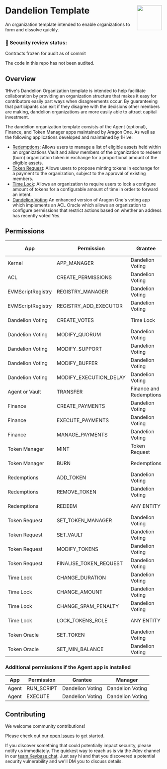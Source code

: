 # Dandelion Template <img align="right" src="https://github.com/1Hive/website/blob/master/website/static/img/bee.png" height="80px" />

An organization template intended to enable organizations to form and dissolve quickly.

### 🚨 Security review status: 

Contracts frozen for audit as of commit 

The code in this repo has not been audited.

## Overview

1Hive's Dandelion Organization template is intended to help facilitate collaboration by providing an organization structure that makes it easy for contributors easily part ways when disagreements occur. By guaranteeing that participants can exit if they disagree with the decisions other members are making, dandelion organizations are more easily able to attract capital investment.

The dandelion organization template consists of the Agent (optional), Finance, and Token Manager apps maintained by Aragon One. As well as the following applications developed and maintained by 1Hive:

- [Redemptions](https://github.com/1Hive/redemptions-app): Allows users to manage a list of eligible assets held within an organizations Vault and allow members of the organization to redeem (burn) organization token in exchange for a proportional amount of the eligible assets.
- [Token Request](https://github.com/1Hive/token-request-app): Allows users to propose minting tokens in exchange for a payment to the organization, subject to the approval of existing members.
- [Time Lock](https://github.com/1Hive/time-lock-app): Allows an organization to require users to lock a configure amount of tokens for a configurable amount of time in order to forward an intent.
- [Dandelion Voting](https://github.com/1Hive/dandelion-voting-app) An enhanced version of Aragon One's voting app which implements an ACL Oracle which allows an organization to configure permissions that restrict actions based on whether an address has recently voted Yes.

## Permissions

| App               | Permission             | Grantee                 | Manager          | ACL Oracle       |
| ----------------- | ---------------------- | ----------------------- | ---------------- | ---------------- |
| Kernel            | APP_MANAGER            | Dandelion Voting        | Dandelion Voting | None             |
| ACL               | CREATE_PERMISSIONS     | Dandelion Voting        | Dandelion Voting | None             |
| EVMScriptRegistry | REGISTRY_MANAGER       | Dandelion Voting        | Dandelion Voting | None             |
| EVMScriptRegistry | REGISTRY_ADD_EXECUTOR  | Dandelion Voting        | Dandelion Voting | None             |
| Dandelion Voting  | CREATE_VOTES           | Time Lock               | Dandelion Voting | None             |
| Dandelion Voting  | MODIFY_QUORUM          | Dandelion Voting        | Dandelion Voting | None             |
| Dandelion Voting  | MODIFY_SUPPORT         | Dandelion Voting        | Dandelion Voting | None             |
| Dandelion Voting  | MODIFY_BUFFER          | Dandelion Voting        | Dandelion Voting | None             |
| Dandelion Voting  | MODIFY_EXECUTION_DELAY | Dandelion Voting        | Dandelion Voting | None             |
| Agent or Vault    | TRANSFER               | Finance and Redemptions | Dandelion Voting | None             |
| Finance           | CREATE_PAYMENTS        | Dandelion Voting        | Dandelion Voting | None             |
| Finance           | EXECUTE_PAYMENTS       | Dandelion Voting        | Dandelion Voting | None             |
| Finance           | MANAGE_PAYMENTS        | Dandelion Voting        | Dandelion Voting | None             |
| Token Manager     | MINT                   | Token Request           | Dandelion Voting | None             |
| Token Manager     | BURN                   | Redemptions             | Dandelion Voting | None             |
| Redemptions       | ADD_TOKEN              | Dandelion Voting        | Dandelion Voting | None             |
| Redemptions       | REMOVE_TOKEN           | Dandelion Voting        | Dandelion Voting | None             |
| Redemptions       | REDEEM                 | ANY ENTITY              | Dandelion Voting | Dandelion Voting |
| Token Request     | SET_TOKEN_MANAGER      | Dandelion Voting        | Dandelion Voting | None             |
| Token Request     | SET_VAULT              | Dandelion Voting        | Dandelion Voting | None             |
| Token Request     | MODIFY_TOKENS          | Dandelion Voting        | Dandelion Voting | None             |
| Token Request     | FINALISE_TOKEN_REQUEST | Dandelion Voting        | Dandelion Voting | None             |
| Time Lock         | CHANGE_DURATION        | Dandelion Voting        | Dandelion Voting | None             |
| Time Lock         | CHANGE_AMOUNT          | Dandelion Voting        | Dandelion Voting | None             |
| Time Lock         | CHANGE_SPAM_PENALTY    | Dandelion Voting        | Dandelion Voting | None             |
| Time Lock         | LOCK_TOKENS_ROLE       | ANY ENTITY              | Dandelion Voting | Token Oracle     |
| Token Oracle      | SET_TOKEN              | Dandelion Voting        | Dandelion Voting | None             |
| Token Oracle      | SET_MIN_BALANCE        | Dandelion Voting        | Dandelion Voting | None             |

### Additional permissions if the Agent app is installed

| App   | Permission | Grantee          | Manager          |
| ----- | ---------- | ---------------- | ---------------- |
| Agent | RUN_SCRIPT | Dandelion Voting | Dandelion Voting |
| Agent | EXECUTE    | Dandelion Voting | Dandelion Voting |

## Contributing

We welcome community contributions!

Please check out our [open Issues](https://github.com/1Hive/dandelion-org/issues) to get started.

If you discover something that could potentially impact security, please notify us immediately. The quickest way to reach us is via the #dev channel in our [team Keybase chat](https://1hive.org/contribute/keybase). Just say hi and that you discovered a potential security vulnerability and we'll DM you to discuss details.
